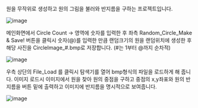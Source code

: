 원을 무작위로 생성하고 원의 그림을 불러와 반지름을 구하는 프로젝트입니다.

![image](https://github.com/user-attachments/assets/f2e54cb3-1188-4bd2-97af-1dd0c56fa505)

메인화면에서 Circle Count -> 영역에 숫자를 입력한 후 좌측 Random_Circle_Make & Save! 버튼을 클릭시 숫자(@)를 입력한 만큼 랜덤크기의 원을 랜덤위치에 생성한 후 해당 사진을 CircleImage_#.bmp로 저장합니다. (#는 1부터 @까지 순차적)

![image](https://github.com/user-attachments/assets/fcd686c0-6cf3-44c4-963e-8f96823711c5)

우측 상단의 File_Load 를 클릭시 탐색기를 열어 bmp형식의 파일을 로드하게 해 줍니다. 이미지 로드시 이미지에서 원을 찾아 원의 중점을 구하고 중점의 x,y좌표와 원의 반지름을 버튼 밑에 출력하고 이미지에 반지름을 명시적으로 보여줍니다.

![image](https://github.com/user-attachments/assets/e1f33a02-47e3-4f71-9371-908642c5dd96)

